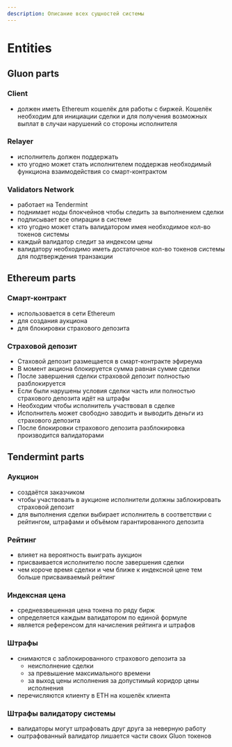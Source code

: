 ```yaml
---
description: Описание всех сущностей системы
---
```


# Entities

## Gluon parts

### Client

* должен иметь Ethereum кошелёк для работы с биржей. Кошелёк необходим для инициации сделки и для получения возможных выплат в случаи нарушений со стороны исполнителя

### Relayer

* исполнитель должен поддержать 
* кто угодно может стать исполнителем поддержав необходимый функциона взаимодействия со смарт-контрактом

### Validators Network

* работает на Tendermint
* поднимает ноды блокчейнов чтобы следить за выполнением сделки
* подписывает все опирации в системе
* кто угодно может стать валидатором имея необходимое кол-во токенов системы
* каждый валидатор следит за индексом цены
* валидатору необходимо иметь достаточное кол-во токенов системы для подтверждения транзакции

## Ethereum parts

### Смарт-контракт

* использовается в сети Ethereum
* для создания аукциона
* для блокировки страхового депозита

###  Страховой депозит

* Стаховой депозит размещается в смарт-контракте эфиреума
* В момент акциона блокируется сумма равная сумме сделки
* После завершения сделки страховой депозит полностью разблокируется
* Если были нарушены условия сделки часть или полностью страхового депозита идёт на штрафы
* Необходим чтобы исполнитель участвовал в сделке
* Исполнитель может свободно заводить и выводить деньги из страхового депозита
* После блокировки страхового депозита разблокировка производится валидаторами

###  



## Tendermint parts

### Аукцион

* создаётся заказчиком
* чтобы участвовать в аукционе исполнители должны заблокировать страховой депозит
* для выполнения сделки выбирает исполнитель в соответствии с рейтингом, штрафами и объёмом гарантированного депозита

###  Рейтинг

* влияет на вероятность выиграть аукцион
* присваивается исполнителю после завершения сделки
* чем короче время сделки и чем ближе к индексной цене тем больше присваиваемый рейтинг

### Индексная цена

* средневзвешенная цена токена по ряду бирж
* определяется каждым валидатором по единой формуле
* является референсом для начисления рейтинга и штрафов

###  Штрафы

* снимаются с заблокированного страхового депозита за
  * неисполнение сделки
  * за превышение максимального времени
  * за выход цены исполнения за допустимый коридор цены исполнения
* перечисляются клиенту в ETH на кошелёк клиента

### Штрафы валидатору системы

* валидаторы могут штрафовать друг друга за неверную работу
* оштрафованный валидатор лишается части своих Gluon токенов

